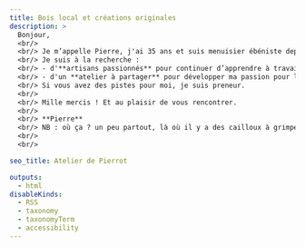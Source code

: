 ```yaml
---
title: Bois local et créations originales
description: >
  Bonjour, 
  <br/> 
  <br/> Je m’appelle Pierre, j'ai 35 ans et suis menuisier ébéniste depuis peu. 
  <br/> Je suis à la recherche :
  <br/> - d'**artisans passionnés** pour continuer d’apprendre à travailler le **bois massif** (escalier, portes, fenêtres, etc.)
  <br/> - d'un **atelier à partager** pour développer ma passion pour le *savoir-faire des charrons*.
  <br/> Si vous avez des pistes pour moi, je suis preneur.
  <br/>
  <br/> Mille mercis ! Et au plaisir de vous rencontrer.
  <br/> 
  <br/> **Pierre**
  <br/> NB : où ça ? un peu partout, là où il y a des cailloux à grimper de préférence :)
  <br/> 
  <br/> 

seo_title: Atelier de Pierrot

outputs:
  - html
disableKinds:
  - RSS
  - taxonomy
  - taxonomyTerm
  - accessibility
---
```

